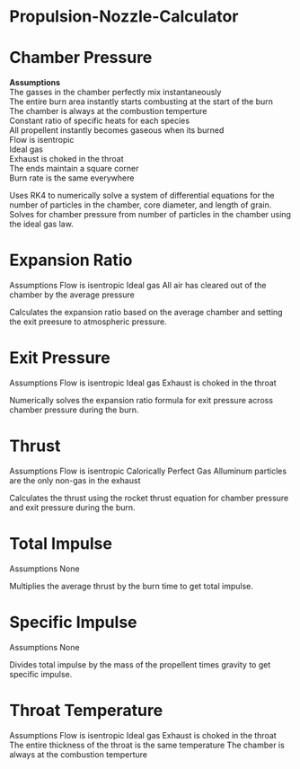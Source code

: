 # Propulsion-Nozzle-Calculator

# Chamber Pressure

**Assumptions** <br />
	The gasses in the chamber perfectly mix instantaneously <br />
    The entire burn area instantly starts combusting at the start of the burn <br />
    The chamber is always at the combustion temperture <br />
    Constant ratio of specific heats for each species <br />
    All propellent instantly becomes gaseous when its burned <br />
    Flow is isentropic <br />
    Ideal gas <br />
    Exhaust is choked in the throat <br />
    The ends maintain a square corner <br />
    Burn rate is the same everywhere <br />
	
Uses RK4 to numerically solve a system of differential equations for the number of particles in the chamber, core diameter, and length of grain. Solves for chamber pressure from number of particles in the chamber using the ideal gas law.


# Expansion Ratio

Assumptions
    Flow is isentropic
    Ideal gas
    All air has cleared out of the chamber by the average pressure

Calculates the expansion ratio based on the average chamber and setting the exit preesure to atmospheric pressure.


# Exit Pressure

Assumptions
    Flow is isentropic
    Ideal gas
    Exhaust is choked in the throat

Numerically solves the expansion ratio formula for exit pressure across chamber pressure during the burn.


# Thrust

Assumptions
    Flow is isentropic
    Calorically Perfect Gas
    Alluminum particles are the only non-gas in the exhaust

Calculates the thrust using the rocket thrust equation for chamber pressure and exit pressure during the burn.


# Total Impulse

Assumptions
    None

Multiplies the average thrust by the burn time to get total impulse.


# Specific Impulse

Assumptions
    None
	
Divides total impulse by the mass of the propellent times gravity to get specific impulse.


# Throat Temperature

Assumptions
    Flow is isentropic
    Ideal gas
    Exhaust is choked in the throat
    The entire thickness of the throat is the same temperature
    The chamber is always at the combustion temperture
	
